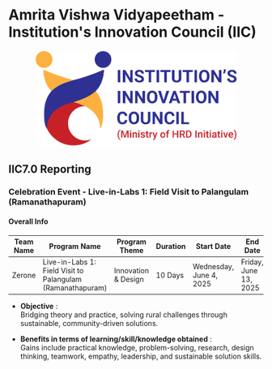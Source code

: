 # Amrita Vishwa Vidyapeetham - Institution's Innovation Council (IIC)

<p align="center">
  <img src="https://raw.githubusercontent.com/AVV-IIC/Admin/refs/heads/main/Assets/logo/IIC.png" alt="IIC Logo" width=400 />
</p>

## IIC7.0 Reporting
### Celebration Event - Live-in-Labs 1: Field Visit to Palangulam (Ramanathapuram)  

#### Overall Info  

| Team Name | Program Name | Program Theme | Duration | Start Date | End Date |
|-----------|--------------|---------------|----------|------------|----------|
| Zerone | Live-in-Labs 1: Field Visit to Palangulam (Ramanathapuram) | Innovation & Design | 10 Days | Wednesday, June 4, 2025 | Friday, June 13, 2025 |

- **Objective** :  
  Bridging theory and practice, solving rural challenges through sustainable, community-driven solutions.  

- **Benefits in terms of learning/skill/knowledge obtained** :  
  Gains include practical knowledge, problem-solving, research, design thinking, teamwork, empathy, leadership, and sustainable solution skills.  
